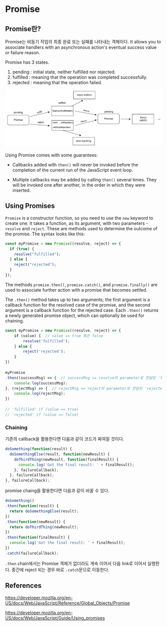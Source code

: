 # Promise

## Promise란?

Promise는 비동기 작업의 최종 완료 또는 실패를 나타내는 객체이다. It allows you to associate handlers with an asynchronous action's eventual success value or failure reason.

Promise has 3 states.

1. pending : initial state, neither fulfilled nor rejected.
2. fulfilled : meaning that the operation was completed successfully.
3. rejected : meaning that the operation failed.

![image-20210910014250085](README.assets/image-20210910014250085.png)

Using Promise comes with some guarantees:

- Callbacks added with `then()` will never be invoked before the completion of the current run of the JavaScript event loop.

- Multiple callbacks may be added by calling `then()` several times. They will be invoked one after another, in the order in which they were inserted.



## Using Promises

`Promise` is a constructor function, so you need to use the `new` keyword to create one. It takes a function, as its argument, with two parameters - `resolve` and `reject`. These are methods used to determine the outcome of the promise. The syntax looks like this:

```js
const myPromise = new Promise((resolve, reject) => {
  if (true) {
    resolve("fulfilled");
  } else {
    reject("rejected");
  }
});
```

The methods `promise.then()`, `promise.catch()`, and `promise.finally()` are used to associate further action with a promise that becomes settled.

The `.then()` method takes up to two arguments; the first argument is a callback function for the resolved case of the promise, and the second argument is a callback function for the rejected case. Each `.then()` returns a newly generated promise object, which can optionally be used for chaining.

```js
const myPromise = new Promise((resolve, reject) => {
    if (value) {  // value == true 혹은 false
        resolve('fulfilled');
    } else {
        reject('rejected');
    }
})

myPromise
.then((successMsg) => {  // successMsg == resolve의 parameter로 전달된 'fulfilled'
    console.log(successMsg);
}, (rejectMsg) => {  // rejectMsg == reject의 parameter로 전달된 'rejected'
    console.log(rejectMsg);
})

// 'fulfilled' if (value == true)
// 'rejected' if (value == false)
```

### Chaining

기존의 callback을 활용한다면 다음과 같이 코드가 짜여질 것이다.

```js
doSomething(function(result) {
  doSomethingElse(result, function(newResult) {
    doThirdThing(newResult, function(finalResult) {
      console.log('Got the final result: ' + finalResult);
    }, failureCallback);
  }, failureCallback);
}, failureCallback);
```

promise chaing을 활용한다면 다음과 같이 바꿀 수 있다.

```js
doSomething()
.then(function(result) {
  return doSomethingElse(result);
})
.then(function(newResult) {
  return doThirdThing(newResult);
})
.then(function(finalResult) {
  console.log('Got the final result: ' + finalResult);
})
.catch(failureCallback);
```

`.then` chain에서는 Promise 객체가 없더라도 계속 이어서 다음 link로 이어서 실행한다. 중간에 reject 되는 경우 바로 `.catch`문으로 이동한다.

## References

https://developer.mozilla.org/en-US/docs/Web/JavaScript/Reference/Global_Objects/Promise

https://developer.mozilla.org/en-US/docs/Web/JavaScript/Guide/Using_promises

